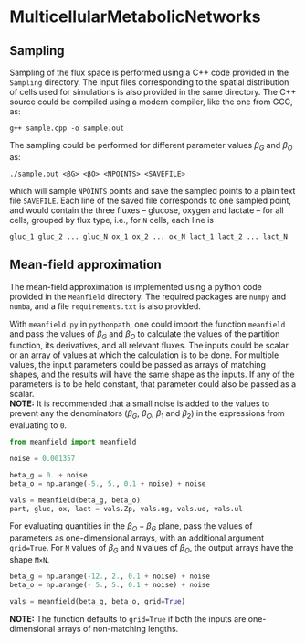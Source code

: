 # MulticellularMetabolicNetworks

## Sampling

Sampling of the flux space is performed using a C++ code provided in the `Sampling` directory. The input files corresponding to the spatial distribution of cells used for simulations is also provided in the same directory. The C++ source could be compiled using a modern compiler, like the one from GCC, as:
```shell
g++ sample.cpp -o sample.out
```
The sampling could be performed for different parameter values $\beta_G$ and $\beta_O$ as:
```shell
./sample.out <βG> <βO> <NPOINTS> <SAVEFILE>
```
which will sample `NPOINTS` points and save the sampled points to a plain text file `SAVEFILE`. Each line of the saved file corresponds to one sampled point, and would contain the three fluxes – glucose, oxygen and lactate – for all cells, grouped by flux type, i.e., for `N` cells, each line is
```
gluc_1 gluc_2 ... gluc_N ox_1 ox_2 ... ox_N lact_1 lact_2 ... lact_N
```

## Mean-field approximation

The mean-field approximation is implemented using a python code provided in the `Meanfield` directory. The required packages are `numpy` and `numba`, and a file `requirements.txt` is also provided.

With `meanfield.py` in `pythonpath`, one could import the function `meanfield` and pass the values of $\beta_G$ and $\beta_O$ to calculate the values of the partition function, its derivatives, and all relevant fluxes. The inputs could be scalar or an array of values at which the calculation is to be done. For multiple values, the input parameters could be passed as arrays of matching shapes, and the results will have the same shape as the inputs. If any of the parameters is to be held constant, that parameter could also be passed as a scalar.<br />
**NOTE:** It is recommended that a small noise is added to the values to prevent any the denominators ($\beta_G$, $\beta_O$, $\beta_1$ and $\beta_2$) in the expressions from evaluating to `0`.
```python
from meanfield import meanfield

noise = 0.001357

beta_g = 0. + noise
beta_o = np.arange(-5., 5., 0.1 + noise) + noise

vals = meanfield(beta_g, beta_o)
part, gluc, ox, lact = vals.Zp, vals.ug, vals.uo, vals.ul
```

For evaluating quantities in the $\beta_O{-}\beta_G$ plane, pass the values of parameters as one-dimensional arrays, with an additional argument `grid=True`. For `M` values of $\beta_G$ and `N` values of $\beta_O$, the output arrays have the shape `M×N`.
```python
beta_g = np.arange(-12., 2., 0.1 + noise) + noise
beta_o = np.arange(- 5., 5., 0.1 + noise) + noise

vals = meanfield(beta_g, beta_o, grid=True)
```
**NOTE:** The function defaults to `grid=True` if both the inputs are one-dimensional arrays of non-matching lengths.

